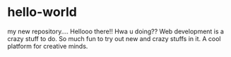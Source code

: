 # hello-world
my new repository....
Hellooo there!! Hwa u doing??
Web development is a crazy stuff to do. So much fun to try out new and crazy stuffs in it. A cool platform for creative minds.
